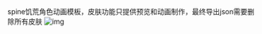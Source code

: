 spine饥荒角色动画模板，皮肤功能只提供预览和动画制作，最终导出json需要删除所有皮肤
![img](https://github.com/Windfine-Github/Guto-s-DST-Mod-Tools/blob/main/cover.png)
